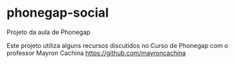 phonegap-social
===============

Projeto da aula de Phonegap

Este projeto utiliza alguns recursos discutidos no Curso de Phonegap com o professor Mayron Cachina https://github.com/mayroncachina